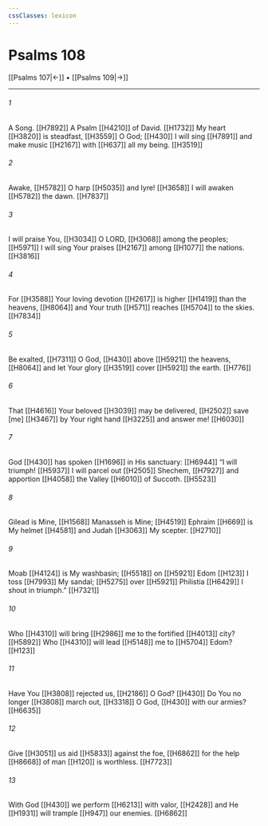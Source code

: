 ```yaml
---
cssClasses: lexicon
---
```


# Psalms 108

[[Psalms 107|←]] • [[Psalms 109|→]]

---

###### 1
A Song. [[H7892]] A Psalm [[H4210]] of David. [[H1732]] My heart [[H3820]] is steadfast, [[H3559]] O God; [[H430]] I will sing [[H7891]] and make music [[H2167]] with [[H637]] all my being. [[H3519]]

###### 2
Awake, [[H5782]] O harp [[H5035]] and lyre! [[H3658]] I will awaken [[H5782]] the dawn. [[H7837]]

###### 3
I will praise You, [[H3034]] O LORD, [[H3068]] among the peoples; [[H5971]] I will sing Your praises [[H2167]] among [[H1077]] the nations. [[H3816]]

###### 4
For [[H3588]] Your loving devotion [[H2617]] is higher [[H1419]] than the heavens, [[H8064]] and Your truth [[H571]] reaches [[H5704]] to the skies. [[H7834]]

###### 5
Be exalted, [[H7311]] O God, [[H430]] above [[H5921]] the heavens, [[H8064]] and let Your glory [[H3519]] cover [[H5921]] the earth. [[H776]]

###### 6
That [[H4616]] Your beloved [[H3039]] may be delivered, [[H2502]] save [me] [[H3467]] by Your right hand [[H3225]] and answer me! [[H6030]]

###### 7
God [[H430]] has spoken [[H1696]] in His sanctuary: [[H6944]] “I will triumph! [[H5937]] I will parcel out [[H2505]] Shechem, [[H7927]] and apportion [[H4058]] the Valley [[H6010]] of Succoth. [[H5523]]

###### 8
Gilead is Mine, [[H1568]] Manasseh is Mine; [[H4519]] Ephraim [[H669]] is My helmet [[H4581]] and Judah [[H3063]] My scepter. [[H2710]]

###### 9
Moab [[H4124]] is My washbasin; [[H5518]] on [[H5921]] Edom [[H123]] I toss [[H7993]] My sandal; [[H5275]] over [[H5921]] Philistia [[H6429]] I shout in triumph.” [[H7321]]

###### 10
Who [[H4310]] will bring [[H2986]] me to the fortified [[H4013]] city? [[H5892]] Who [[H4310]] will lead [[H5148]] me to [[H5704]] Edom? [[H123]]

###### 11
Have You [[H3808]] rejected us, [[H2186]] O God? [[H430]] Do You no longer [[H3808]] march out, [[H3318]] O God, [[H430]] with our armies? [[H6635]]

###### 12
Give [[H3051]] us  aid [[H5833]] against the foe, [[H6862]] for the help [[H8668]] of man [[H120]] is worthless. [[H7723]]

###### 13
With God [[H430]] we perform [[H6213]] with valor, [[H2428]] and He [[H1931]] will trample [[H947]] our enemies. [[H6862]]

